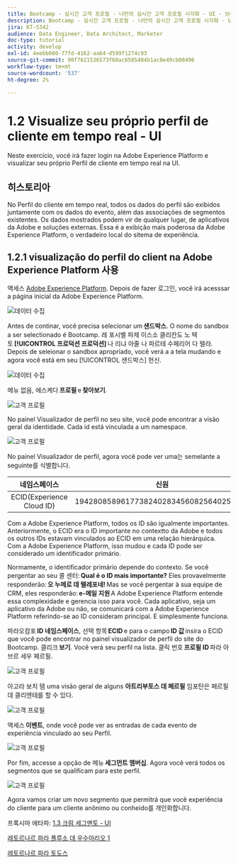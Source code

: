 ```yaml
---
title: Bootcamp - 실시간 고객 프로필 - 나만의 실시간 고객 프로필 시각화 - UI - 브라질
description: Bootcamp - 실시간 고객 프로필 - 나만의 실시간 고객 프로필 시각화 - UI - 브라질
jira: KT-5342
audience: Data Engineer, Data Architect, Marketer
doc-type: tutorial
activity: develop
exl-id: 4eebb080-77fd-4162-aa64-d599f1274c93
source-git-commit: 90f7621536573f60ac6585404b1ac0e49cb08496
workflow-type: tm+mt
source-wordcount: '537'
ht-degree: 2%

---
```


# 1.2 Visualize seu próprio perfil de cliente em tempo real - UI

Neste exercício, você irá fazer login na Adobe Experience Platform e visualizar seu próprio Perfil de cliente em tempo real na UI.

## 히스토리아

No Perfil do cliente em tempo real, todos os dados do perfil são exibidos juntamente com os dados do evento, além das associações de segmentos existentes. Os dados mostrados podem vir de qualquer lugar, de aplicativos da Adobe e soluções externas. Essa é a exibição mais poderosa da Adobe Experience Platform, o verdadeiro local do sitema de experiência.

## 1.2.1 visualização do perfil do client na Adobe Experience Platform 사용

액세스 [Adobe Experience Platform](https://experience.adobe.com/platform). Depois de fazer 로그인, você irá acesssar a página inicial da Adobe Experience Platform.

![데이터 수집](./images/home.png)

Antes de continar, você precisa selecionar um **샌드박스**. O nome do sandbox a ser selectionado é Bootcamp. 레 포시벨 파제 이스소 클리칸도 노 텍토 **[!UICONTROL 프로덕션 프로덕션]** 나 리냐 아줄 나 파르테 수페리어 다 텔라. Depois de seleionar o sandbox apropriado, você verá a a tela mudando e agora você está em seu [!UICONTROL 샌드박스] 헌신.

![데이터 수집](./images/sb1.png)

메뉴 없음, 에스케다 **프로필** e **찾아보기**.

![고객 프로필](./images/homemenu.png)

No painel Visualizador de perfil no seu site, você pode encontrar a visão geral da identidade. Cada id está vinculada a um namespace.

![고객 프로필](./images/identities.png)

No painel Visualizador de perfil, agora você pode ver uma는 semelante a seguinte를 식별합니다.

| 네임스페이스 | 신원 |
|:-------------:| :---------------:|
| ECID(Experience Cloud ID) | 19428085896177382402834560825640259081 |

Com a Adobe Experience Platform, todos os ID são igualmente importantes. Anteriormente, o ECID era o ID importante no contextto da Adobe e todos os outros IDs estavam vinculados ao ECID em uma relação hierárquica. Com a Adobe Experience Platform, isso mudou e cada ID pode ser considerado um identificador primário.

Normamente, o identificador primário depende do contexto. Se você pergentar ao seu 콜 센터: **Qual é o ID mais importante?** Eles provavelmente responderão: **오 누메로 데 텔레포네!** Mas se você pergentar à sua equipe de CRM, eles responderão: **e-메일 지원** A Adobe Experience Platform entende essa complexidade e gerencia isso para você. Cada aplicativo, seja um aplicativo da Adobe ou não, se comunicará com a Adobe Experience Platform referindo-se ao ID consideram principal. E simplesmente funciona.

파라오캄포 **ID 네임스페이스**, 선택 항목 **ECID** e para o campo **ID 값** insira o ECID que você pode encontrar no painel visualizador de perfil do site do Bootcamp. 클리크 **보기**. Você verá seu perfil na lista. 클릭 번호 **프로필 ID** 파라 아브르 세우 페르필.

![고객 프로필](./images/popupecid.png)

아고라 보치 템 uma visão geral de alguns **아트리부토스 데 페르필** 임포탄은 페르필 데 클리엔테를 할 수 있다.

![고객 프로필](./images/profile.png)

액세스 **이벤트**, onde você pode ver as entradas de cada evento de experiência vinculado ao seu Perfil.

![고객 프로필](./images/profileee.png)

Por fim, accesse a opção de 메뉴 **세그먼트 멤버십**. Agora você verá todos os segmentos que se qualificam para este perfil.

![고객 프로필](./images/profileseg.png)

Agora vamos criar um novo segmento que permitrá que você experiência do cliente para um cliente anônimo ou conheido를 개인화합니다.

프록시마 에타파: [1.3 크림 세그멘토 - UI](./ex3.md)

[레토르나르 파라 플루소 데 우수아리오 1](./uc1.md)

[레토르나르 파라 토도스](../../overview.md)
